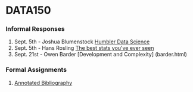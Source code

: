 # DATA150

### Informal Responses
1. Sept. 5th - Joshua Blumenstock [Humbler Data Science](blumenstock.html)
2. Sept. 5th - Hans Rosling [The best stats you've ever seen](rosling.html)
3. Sept. 21st - Owen Barder [Development and Complexity] (barder.html)

### Formal Assignments
1. [Annotated Bibliography](...)

